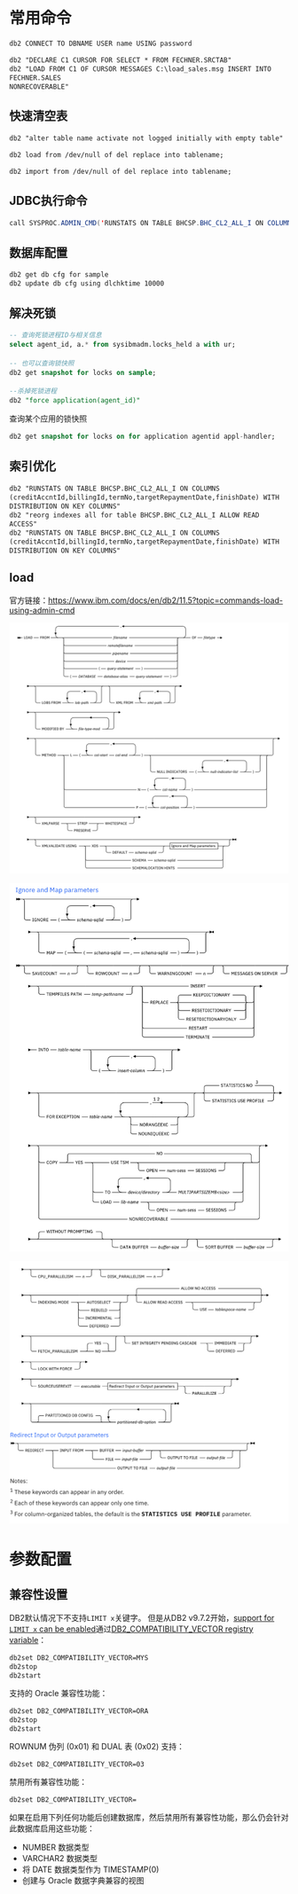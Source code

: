 # 常用命令



```shell
db2 CONNECT TO DBNAME USER name USING password
```



```shell
db2 "DECLARE C1 CURSOR FOR SELECT * FROM FECHNER.SRCTAB"
db2 "LOAD FROM C1 OF CURSOR MESSAGES C:\load_sales.msg INSERT INTO FECHNER.SALES
NONRECOVERABLE"
```



## 快速清空表

```shell
db2 "alter table name activate not logged initially with empty table"
```



```shell
db2 load from /dev/null of del replace into tablename;
```



```shell
db2 import from /dev/null of del replace into tablename;
```



## JDBC执行命令

```java
call SYSPROC.ADMIN_CMD('RUNSTATS ON TABLE BHCSP.BHC_CL2_ALL_I ON COLUMNS (creditAccntId,billingId,termNo,targetRepaymentDate,finishDate) WITH DISTRIBUTION ON KEY COLUMNS');
```





## 数据库配置

```shell
db2 get db cfg for sample
db2 update db cfg using dlchktime 10000
```



## 解决死锁

```sql
-- 查询死锁进程ID与相关信息
select agent_id, a.* from sysibmadm.locks_held a with ur;

-- 也可以查询锁快照
db2 get snapshot for locks on sample;

--杀掉死锁进程
db2 "force application(agent_id)"
```



查询某个应用的锁快照

```sql
db2 get snapshot for locks on for application agentid appl-handler;
```





## 索引优化

```shell
db2 "RUNSTATS ON TABLE BHCSP.BHC_CL2_ALL_I ON COLUMNS (creditAccntId,billingId,termNo,targetRepaymentDate,finishDate) WITH DISTRIBUTION ON KEY COLUMNS"
db2 "reorg indexes all for table BHCSP.BHC_CL2_ALL_I ALLOW READ ACCESS"
db2 "RUNSTATS ON TABLE BHCSP.BHC_CL2_ALL_I ON COLUMNS (creditAccntId,billingId,termNo,targetRepaymentDate,finishDate) WITH DISTRIBUTION ON KEY COLUMNS"
```





## load

官方链接：https://www.ibm.com/docs/en/db2/11.5?topic=commands-load-using-admin-cmd

![image-20231019152722047](92.DB2.assets/image-20231019152722047.png)

![image-20231019152747805](92.DB2.assets/image-20231019152747805.png)

![image-20231019152821778](92.DB2.assets/image-20231019152821778.png)







# 参数配置



## 兼容性设置

DB2默认情况下不支持`LIMIT x`关键字。 但是从DB2 v9.7.2开始，[support for `LIMIT x` can be enabled](http://freedb2.com/2010/07/14/top-3-ways-to-return-top-10-rows-by-an-sql-query/)通过[DB2_COMPATIBILITY_VECTOR registry variable](http://pic.dhe.ibm.com/infocenter/db2luw/v9r7/index.jsp?topic=/com.ibm.db2.luw.apdv.porting.doc/doc/r0052867.html)：

```shell
db2set DB2_COMPATIBILITY_VECTOR=MYS
db2stop
db2start
```



支持的 Oracle 兼容性功能：

```shell
db2set DB2_COMPATIBILITY_VECTOR=ORA
db2stop
db2start
```



ROWNUM 伪列 (0x01) 和 DUAL 表 (0x02) 支持：

```shell
db2set DB2_COMPATIBILITY_VECTOR=03
```



禁用所有兼容性功能：

```shell
db2set DB2_COMPATIBILITY_VECTOR=
```



如果在启用下列任何功能后创建数据库，然后禁用所有兼容性功能，那么仍会针对此数据库启用这些功能：

- NUMBER 数据类型
- VARCHAR2 数据类型
- 将 DATE 数据类型作为 TIMESTAMP(0)
- 创建与 Oracle 数据字典兼容的视图